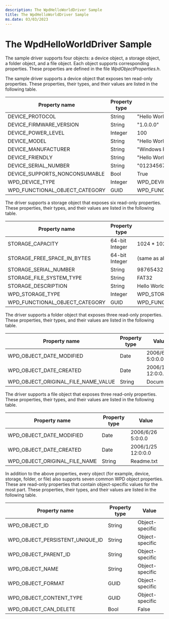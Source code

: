 ```yaml
---
description: The WpdHelloWorldDriver Sample
title: The WpdHelloWorldDriver Sample
ms.date: 03/03/2023
---
```


# The WpdHelloWorldDriver Sample

The sample driver supports four objects: a device object, a storage object, a folder object, and a file object. Each object supports corresponding properties. These properties are defined in the file *WpdObjectProperties.h*.

The sample driver supports a device object that exposes ten read-only properties. These properties, their types, and their values are listed in the following table.

| Property name                     | Property type | Value                              |
|-----------------------------------|---------------|------------------------------------|
| DEVICE\_PROTOCOL                  | String        | "Hello World Protocol ver 1.00"    |
| DEVICE\_FIRMWARE\_VERSION         | String        | "1.0.0.0"                          |
| DEVICE\_POWER\_LEVEL              | Integer       | 100                                |
| DEVICE\_MODEL                     | String        | "Hello World!"                     |
| DEVICE\_MANUFACTURER              | String        | "Windows Portable Devices Group"   |
| DEVICE\_FRIENDLY                  | String        | "Hello World!"                     |
| DEVICE\_SERIAL\_NUMBER            | String        | "01234567890123-45676890123456"    |
| DEVICE\_SUPPORTS\_NONCONSUMABLE   | Bool          | True                               |
| WPD\_DEVICE\_TYPE                 | Integer       | WPD\_DEVICE\_TYPE\_GENERIC         |
| WPD\_FUNCTIONAL\_OBJECT\_CATEGORY | GUID          | WPD\_FUNCTIONAL\_CATEGORY\_STORAGE |


The driver supports a storage object that exposes six read-only properties. These properties, their types, and their values are listed in the following table.

| Property name                     | Property type  | Value                              |
|-----------------------------------|----------------|------------------------------------|
| STORAGE\_CAPACITY                 | 64-bit Integer | 1024 \* 1024                       |
| STORAGE\_FREE\_SPACE\_IN\_BYTES   | 64-bit Integer | (same as above)                    |
| STORAGE\_SERIAL\_NUMBER           | String         | 98765432109876-54321098765432      |
| STORAGE\_FILE\_SYSTEM\_TYPE       | String         | FAT32                              |
| STORAGE\_DESCRIPTION              | String         | Hello World! Memory Storage System |
| WPD\_STORAGE\_TYPE                | Integer        | WPD\_STORAGE\_TYPE\_FIXED\_ROM     |
| WPD\_FUNCTIONAL\_OBJECT\_CATEGORY | GUID           | WPD\_FUNCTIONAL\_CATEGORY\_STORAGE |

The driver supports a folder object that exposes three read-only properties. These properties, their types, and their values are listed in the following table.

| Property name                            | Property type | Value              |
|------------------------------------------|---------------|--------------------|
| WPD\_OBJECT\_DATE\_MODIFIED              | Date          | 2006/6/26 5:0:0.0  |
| WPD\_OBJECT\_DATE\_CREATED               | Date          | 2006/1/25 12:0:0.0 |
| WPD\_OBJECT\_ORIGINAL\_FILE\_NAME\_VALUE | String        | Documents          |

The driver supports a file object that exposes three read-only properties. These properties, their types, and their values are listed in the following table.

| Property name                     | Property type | Value              |
|-----------------------------------|---------------|--------------------|
| WPD\_OBJECT\_DATE\_MODIFIED       | Date          | 2006/6/26 5:0:0.0  |
| WPD\_OBJECT\_DATE\_CREATED        | Date          | 2006/1/25 12:0:0.0 |
| WPD\_OBJECT\_ORIGINAL\_FILE\_NAME | String        | Readme.txt         |

In addition to the above properties, every object (for example, device, storage, folder, or file) also supports seven common WPD object properties. These are read-only properties that contain object-specific values for the most part. These properties, their types, and their values are listed in the following table.

| Property name                       | Property type | Value           |
|-------------------------------------|---------------|-----------------|
| WPD\_OBJECT\_ID                     | String        | Object-specific |
| WPD\_OBJECT\_PERSISTENT\_UNIQUE\_ID | String        | Object-specific |
| WPD\_OBJECT\_PARENT\_ID             | String        | Object-specific |
| WPD\_OBJECT\_NAME                   | String        | Object-specific |
| WPD\_OBJECT\_FORMAT                 | GUID          | Object-specific |
| WPD\_OBJECT\_CONTENT\_TYPE          | GUID          | Object-specific |
| WPD\_OBJECT\_CAN\_DELETE            | Bool          | False           |
